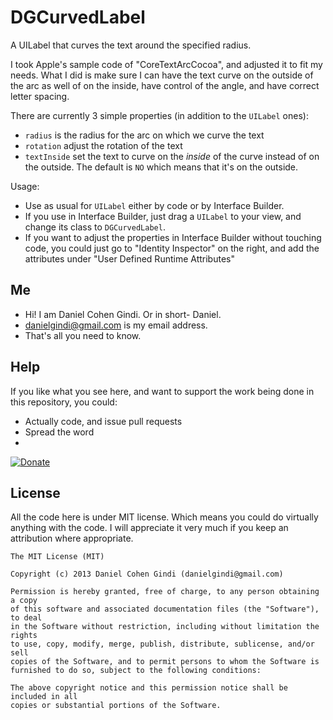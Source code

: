 DGCurvedLabel
=============

A UILabel that curves the text around the specified radius.

I took Apple's sample code of "CoreTextArcCocoa", and adjusted it to fit my needs. What I did is make sure I can have the text curve on the outside of the arc as well of on the inside, have control of the angle, and have correct letter spacing.

There are currently 3 simple properties (in addition to the `UILabel` ones):
* `radius` is the radius for the arc on which we curve the text
* `rotation` adjust the rotation of the text
* `textInside` set the text to curve on the *inside* of the curve instead of on the outside. The default is `NO` which means that it's on the outside.

Usage:
* Use as usual for `UILabel` either by code or by Interface Builder.
* If you use in Interface Builder, just drag a `UILabel` to your view, and change its class to `DGCurvedLabel`.
* If you want to adjust the properties in Interface Builder without touching code, you could just go to "Identity Inspector" on the right, and add the attributes under "User Defined Runtime Attributes"

## Me
* Hi! I am Daniel Cohen Gindi. Or in short- Daniel.
* danielgindi@gmail.com is my email address.
* That's all you need to know.

## Help

If you like what you see here, and want to support the work being done in this repository, you could:
* Actually code, and issue pull requests
* Spread the word
* 
[![Donate](https://www.paypalobjects.com/en_US/i/btn/btn_donate_LG.gif)](https://www.paypal.com/cgi-bin/webscr?cmd=_s-xclick&hosted_button_id=CHRDHZE79YTMQ)

## License

All the code here is under MIT license. Which means you could do virtually anything with the code.
I will appreciate it very much if you keep an attribution where appropriate.

    The MIT License (MIT)
    
    Copyright (c) 2013 Daniel Cohen Gindi (danielgindi@gmail.com)
    
    Permission is hereby granted, free of charge, to any person obtaining a copy
    of this software and associated documentation files (the "Software"), to deal
    in the Software without restriction, including without limitation the rights
    to use, copy, modify, merge, publish, distribute, sublicense, and/or sell
    copies of the Software, and to permit persons to whom the Software is
    furnished to do so, subject to the following conditions:
    
    The above copyright notice and this permission notice shall be included in all
    copies or substantial portions of the Software.
